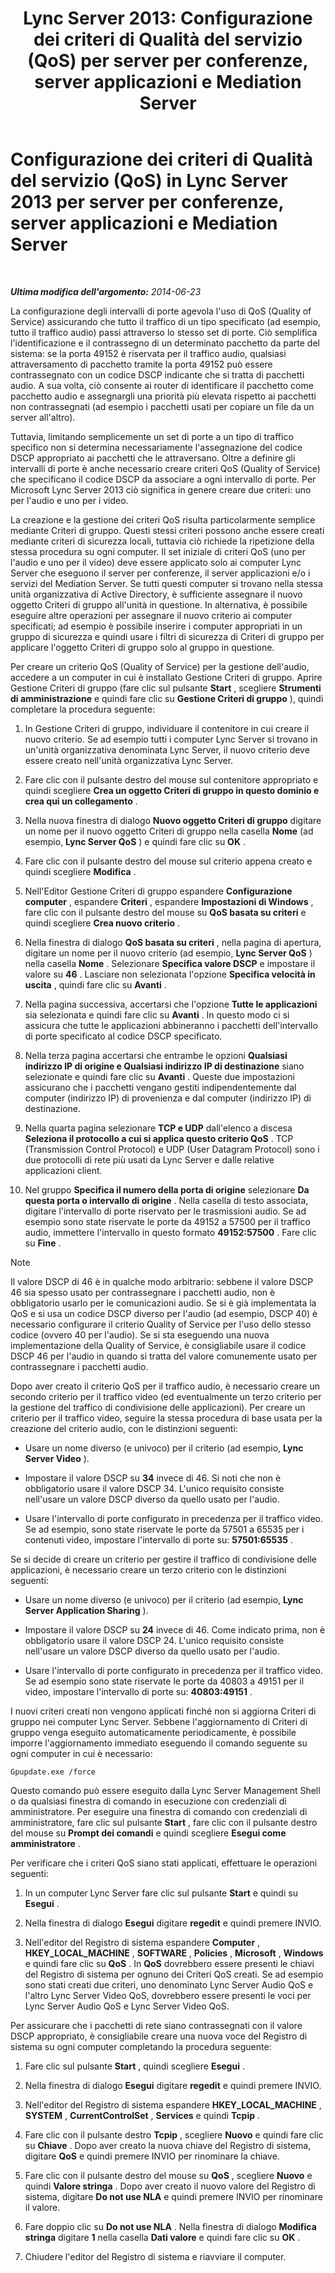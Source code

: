 ﻿---
title: 'Lync Server 2013: Configurazione dei criteri di Qualità del servizio (QoS) per server per conferenze, server applicazioni e Mediation Server'
TOCTitle: Configurazione dei criteri di Qualità del servizio (QoS) per server per conferenze, server applicazioni e Mediation Server
ms:assetid: 8adcbbc5-c9f5-476d-ab7f-72e61859cacf
ms:mtpsurl: https://technet.microsoft.com/it-it/library/JJ205076(v=OCS.15)
ms:contentKeyID: 49301259
ms.date: 08/24/2015
mtps_version: v=OCS.15
ms.translationtype: HT
---

# Configurazione dei criteri di Qualità del servizio (QoS) in Lync Server 2013 per server per conferenze, server applicazioni e Mediation Server

 

_**Ultima modifica dell'argomento:** 2014-06-23_

La configurazione degli intervalli di porte agevola l'uso di QoS (Quality of Service) assicurando che tutto il traffico di un tipo specificato (ad esempio, tutto il traffico audio) passi attraverso lo stesso set di porte. Ciò semplifica l'identificazione e il contrassegno di un determinato pacchetto da parte del sistema: se la porta 49152 è riservata per il traffico audio, qualsiasi attraversamento di pacchetto tramite la porta 49152 può essere contrassegnato con un codice DSCP indicante che si tratta di pacchetti audio. A sua volta, ciò consente ai router di identificare il pacchetto come pacchetto audio e assegnargli una priorità più elevata rispetto ai pacchetti non contrassegnati (ad esempio i pacchetti usati per copiare un file da un server all'altro).

Tuttavia, limitando semplicemente un set di porte a un tipo di traffico specifico non si determina necessariamente l'assegnazione del codice DSCP appropriato ai pacchetti che le attraversano. Oltre a definire gli intervalli di porte è anche necessario creare criteri QoS (Quality of Service) che specificano il codice DSCP da associare a ogni intervallo di porte. Per Microsoft Lync Server 2013 ciò significa in genere creare due criteri: uno per l'audio e uno per i video.

La creazione e la gestione dei criteri QoS risulta particolarmente semplice mediante Criteri di gruppo. Questi stessi criteri possono anche essere creati mediante criteri di sicurezza locali, tuttavia ciò richiede la ripetizione della stessa procedura su ogni computer. Il set iniziale di criteri QoS (uno per l'audio e uno per il video) deve essere applicato solo ai computer Lync Server che eseguono il server per conferenze, il server applicazioni e/o i servizi del Mediation Server. Se tutti questi computer si trovano nella stessa unità organizzativa di Active Directory, è sufficiente assegnare il nuovo oggetto Criteri di gruppo all'unità in questione. In alternativa, è possibile eseguire altre operazioni per assegnare il nuovo criterio ai computer specificati; ad esempio è possibile inserire i computer appropriati in un gruppo di sicurezza e quindi usare i filtri di sicurezza di Criteri di gruppo per applicare l'oggetto Criteri di gruppo solo al gruppo in questione.

Per creare un criterio QoS (Quality of Service) per la gestione dell'audio, accedere a un computer in cui è installato Gestione Criteri di gruppo. Aprire Gestione Criteri di gruppo (fare clic sul pulsante **Start** , scegliere **Strumenti di amministrazione** e quindi fare clic su **Gestione Criteri di gruppo** ), quindi completare la procedura seguente:

1.  In Gestione Criteri di gruppo, individuare il contenitore in cui creare il nuovo criterio. Se ad esempio tutti i computer Lync Server si trovano in un'unità organizzativa denominata Lync Server, il nuovo criterio deve essere creato nell'unità organizzativa Lync Server.

2.  Fare clic con il pulsante destro del mouse sul contenitore appropriato e quindi scegliere **Crea un oggetto Criteri di gruppo in questo dominio e crea qui un collegamento** .

3.  Nella nuova finestra di dialogo **Nuovo oggetto Criteri di gruppo** digitare un nome per il nuovo oggetto Criteri di gruppo nella casella **Nome** (ad esempio, **Lync Server QoS** ) e quindi fare clic su **OK** .

4.  Fare clic con il pulsante destro del mouse sul criterio appena creato e quindi scegliere **Modifica** .

5.  Nell'Editor Gestione Criteri di gruppo espandere **Configurazione computer** , espandere **Criteri** , espandere **Impostazioni di Windows** , fare clic con il pulsante destro del mouse su **QoS basata su criteri** e quindi scegliere **Crea nuovo criterio** .

6.  Nella finestra di dialogo **QoS basata su criteri** , nella pagina di apertura, digitare un nome per il nuovo criterio (ad esempio, **Lync Server QoS** ) nella casella **Nome** . Selezionare **Specifica valore DSCP** e impostare il valore su **46** . Lasciare non selezionata l'opzione **Specifica velocità in uscita** , quindi fare clic su **Avanti** .

7.  Nella pagina successiva, accertarsi che l'opzione **Tutte le applicazioni** sia selezionata e quindi fare clic su **Avanti** . In questo modo ci si assicura che tutte le applicazioni abbineranno i pacchetti dell'intervallo di porte specificato al codice DSCP specificato.

8.  Nella terza pagina accertarsi che entrambe le opzioni **Qualsiasi indirizzo IP di origine e Qualsiasi indirizzo IP di destinazione** siano selezionate e quindi fare clic su **Avanti** . Queste due impostazioni assicurano che i pacchetti vengano gestiti indipendentemente dal computer (indirizzo IP) di provenienza e dal computer (indirizzo IP) di destinazione.

9.  Nella quarta pagina selezionare **TCP e UDP** dall'elenco a discesa **Seleziona il protocollo a cui si applica questo criterio QoS** . TCP (Transmission Control Protocol) e UDP (User Datagram Protocol) sono i due protocolli di rete più usati da Lync Server e dalle relative applicazioni client.

10. Nel gruppo **Specifica il numero della porta di origine** selezionare **Da questa porta o intervallo di origine** . Nella casella di testo associata, digitare l'intervallo di porte riservato per le trasmissioni audio. Se ad esempio sono state riservate le porte da 49152 a 57500 per il traffico audio, immettere l'intervallo in questo formato **49152:57500** . Fare clic su **Fine** .


> [!NOTE]
> Il valore DSCP di 46 è in qualche modo arbitrario: sebbene il valore DSCP 46 sia spesso usato per contrassegnare i pacchetti audio, non è obbligatorio usarlo per le comunicazioni audio. Se si è già implementata la QoS e si usa un codice DSCP diverso per l'audio (ad esempio, DSCP 40) è necessario configurare il criterio Quality of Service per l'uso dello stesso codice (ovvero 40 per l'audio). Se si sta eseguendo una nuova implementazione della Quality of Service, è consigliabile usare il codice DSCP 46 per l'audio in quando si tratta del valore comunemente usato per contrassegnare i pacchetti audio.



Dopo aver creato il criterio QoS per il traffico audio, è necessario creare un secondo criterio per il traffico video (ed eventualmente un terzo criterio per la gestione del traffico di condivisione delle applicazioni). Per creare un criterio per il traffico video, seguire la stessa procedura di base usata per la creazione del criterio audio, con le distinzioni seguenti:

  - Usare un nome diverso (e univoco) per il criterio (ad esempio, **Lync Server Video** ).

  - Impostare il valore DSCP su **34** invece di 46. Si noti che non è obbligatorio usare il valore DSCP 34. L'unico requisito consiste nell'usare un valore DSCP diverso da quello usato per l'audio.

  - Usare l'intervallo di porte configurato in precedenza per il traffico video. Se ad esempio, sono state riservate le porte da 57501 a 65535 per i contenuti video, impostare l'intervallo di porte su: **57501:65535** .

Se si decide di creare un criterio per gestire il traffico di condivisione delle applicazioni, è necessario creare un terzo criterio con le distinzioni seguenti:

  - Usare un nome diverso (e univoco) per il criterio (ad esempio, **Lync Server Application Sharing** ).

  - Impostare il valore DSCP su **24** invece di 46. Come indicato prima, non è obbligatorio usare il valore DSCP 24. L'unico requisito consiste nell'usare un valore DSCP diverso da quello usato per l'audio.

  - Usare l'intervallo di porte configurato in precedenza per il traffico video. Se ad esempio sono state riservate le porte da 40803 a 49151 per il video, impostare l'intervallo di porte su: **40803:49151** .

I nuovi criteri creati non vengono applicati finché non si aggiorna Criteri di gruppo nei computer Lync Server. Sebbene l'aggiornamento di Criteri di gruppo venga eseguito automaticamente periodicamente, è possibile imporre l'aggiornamento immediato eseguendo il comando seguente su ogni computer in cui è necessario:

    Gpupdate.exe /force

Questo comando può essere eseguito dalla Lync Server Management Shell o da qualsiasi finestra di comando in esecuzione con credenziali di amministratore. Per eseguire una finestra di comando con credenziali di amministratore, fare clic sul pulsante **Start** , fare clic con il pulsante destro del mouse su **Prompt dei comandi** e quindi scegliere **Esegui come amministratore** .

Per verificare che i criteri QoS siano stati applicati, effettuare le operazioni seguenti:

1.  In un computer Lync Server fare clic sul pulsante **Start** e quindi su **Esegui** .

2.  Nella finestra di dialogo **Esegui** digitare **regedit** e quindi premere INVIO.

3.  Nell'editor del Registro di sistema espandere **Computer** , **HKEY\_LOCAL\_MACHINE** , **SOFTWARE** , **Policies** , **Microsoft** , **Windows** e quindi fare clic su **QoS** . In **QoS** dovrebbero essere presenti le chiavi del Registro di sistema per ognuno dei Criteri QoS creati. Se ad esempio sono stati creati due criteri, uno denominato Lync Server Audio QoS e l'altro Lync Server Video QoS, dovrebbero essere presenti le voci per Lync Server Audio QoS e Lync Server Video QoS.

Per assicurare che i pacchetti di rete siano contrassegnati con il valore DSCP appropriato, è consigliabile creare una nuova voce del Registro di sistema su ogni computer completando la procedura seguente:

1.  Fare clic sul pulsante **Start** , quindi scegliere **Esegui** .

2.  Nella finestra di dialogo **Esegui** digitare **regedit** e quindi premere INVIO.

3.  Nell'editor del Registro di sistema espandere **HKEY\_LOCAL\_MACHINE** , **SYSTEM** , **CurrentControlSet** , **Services** e quindi **Tcpip** .

4.  Fare clic con il pulsante destro **Tcpip** , scegliere **Nuovo** e quindi fare clic su **Chiave** . Dopo aver creato la nuova chiave del Registro di sistema, digitare **QoS** e quindi premere INVIO per rinominare la chiave.

5.  Fare clic con il pulsante destro del mouse su **QoS** , scegliere **Nuovo** e quindi **Valore stringa** . Dopo aver creato il nuovo valore del Registro di sistema, digitare **Do not use NLA** e quindi premere INVIO per rinominare il valore.

6.  Fare doppio clic su **Do not use NLA** . Nella finestra di dialogo **Modifica stringa** digitare **1** nella casella **Dati valore** e quindi fare clic su **OK** .

7.  Chiudere l'editor del Registro di sistema e riavviare il computer.

